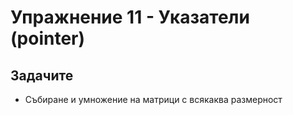 # Упражнение 11 - Указатели (pointer)



## Задачите
 - Събиране и умножение на матрици с всякаква размерност
 
